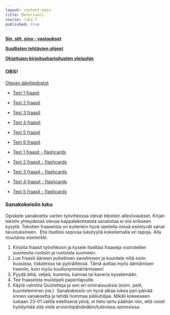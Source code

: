 ```yaml
---
layout: content-main
title: Materiaali
course: rub2.7
published: true
---
```


**[Sin, sitt, sina - vastaukset](/media/rub2/sinsittsina.pdf)**

**[Suullisten tehtävien ohjeet](/media/rub5/Suullisen_ohjeet.pdf)**

**[Ohjattujen kirjoitusharjoitusten yleisohje](/media/rub3/OKH_ohje.pdf)**

### OBS!
[Otavan äänitiedostot](http://tiedostot.otava.fi/aanet/fokus2/)

- [Text 1 fraasit](/media/rub2/text1_oikeat.pdf)
- [Text 2 fraasit](/media/rub2/text2_oikeat.pdf)
- [Text 3 fraasit](/media/rub2/text3_oikeat.pdf)
- [Text 4 fraasit](/media/rub2/text4_oikeat.pdf)
- [Text 5 fraasit](/media/rub2/text5_oikeat.pdf)
- [Text 6 fraasit](/media/rub2/text6_oikeat.pdf)

- [Text 1 fraasit - flashcards](https://quizlet.com/_33g3j2)
- [Text 2 fraasit - flashcards](https://quizlet.com/_33g4y8)
- [Text 3 fraasit - flashcards](https://quizlet.com/_35pfix)
- [Text 4 fraasit - flashcards](https://quizlet.com/_36t5tf)
- [Text 5 fraasit - flashcards](https://quizlet.com/_38tnv0?x=1jqt&i=dz01n)

### Sanakokeisiin luku

Opiskele sanakoetta varten työvihkossa olevat tekstien alleviivaukset. Kirjan
tekstin yhteydessä olevaa kappalekohtaista sanalistaa ei siis erikseen kysytä. Tekstien
fraaseista on kuitenkin hyvä opetella niissä esiintyvät sanat taivutuksineen.
​
Etsi itsellesi sopivaa lukutyyliä kokeilemalla eri tapoja. Alla muutama esimerkki:
​
1. Kirjoita fraasit työvihkoon ja kysele itseltäsi fraaseja vuorotellen suomesta
ruotsiin ja ruotsista suomeen.
2. Lue fraasit ääneen puhelimen sanelimeen ja kuuntele niitä esim. bussissa,
tiskatessa tai pyöräillessä. Tämä auttaa myös ääntämisen treeniin, kuin myös kuullunymmärtämiseen!
3. Pyydä äitiä, veljeä, kummia, kaimaa tai kaveria kyselemään.
4. Tee fraaseista muistipeli paperilapuille.
5. Käytä valmiita Quizletteja ja sen eri ominaisuuksia (esim. pelit, kuunteleminen jne.)
​
Sanakokeisiin on hyvä alkaa lukea pari päivää ennen sanakoetta ja tehdä hommaa
pikkuhiljaa. Mikäli kokeeseen luetaan 23-01 välillä edellisenä yönä, ei tieto
tartu päähän niin, että voisit hyödyntää sitä vielä arviointipäivänäkin/tulevissa opinnoissa.
